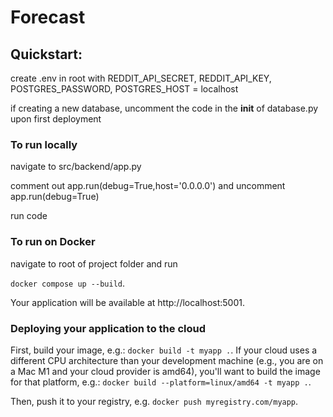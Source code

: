 # Forecast

## Quickstart:
create .env in root with REDDIT_API_SECRET, REDDIT_API_KEY, POSTGRES_PASSWORD, POSTGRES_HOST = localhost

if creating a new database, uncomment the code in the __init__ of database.py upon first deployment

### To run locally

navigate to src/backend/app.py

comment out app.run(debug=True,host='0.0.0.0') and uncomment app.run(debug=True)

run code

### To run on Docker
navigate to root of project folder and run

`docker compose up --build`.

Your application will be available at http://localhost:5001.

### Deploying your application to the cloud

First, build your image, e.g.: `docker build -t myapp .`.
If your cloud uses a different CPU architecture than your development
machine (e.g., you are on a Mac M1 and your cloud provider is amd64),
you'll want to build the image for that platform, e.g.:
`docker build --platform=linux/amd64 -t myapp .`.

Then, push it to your registry, e.g. `docker push myregistry.com/myapp`.